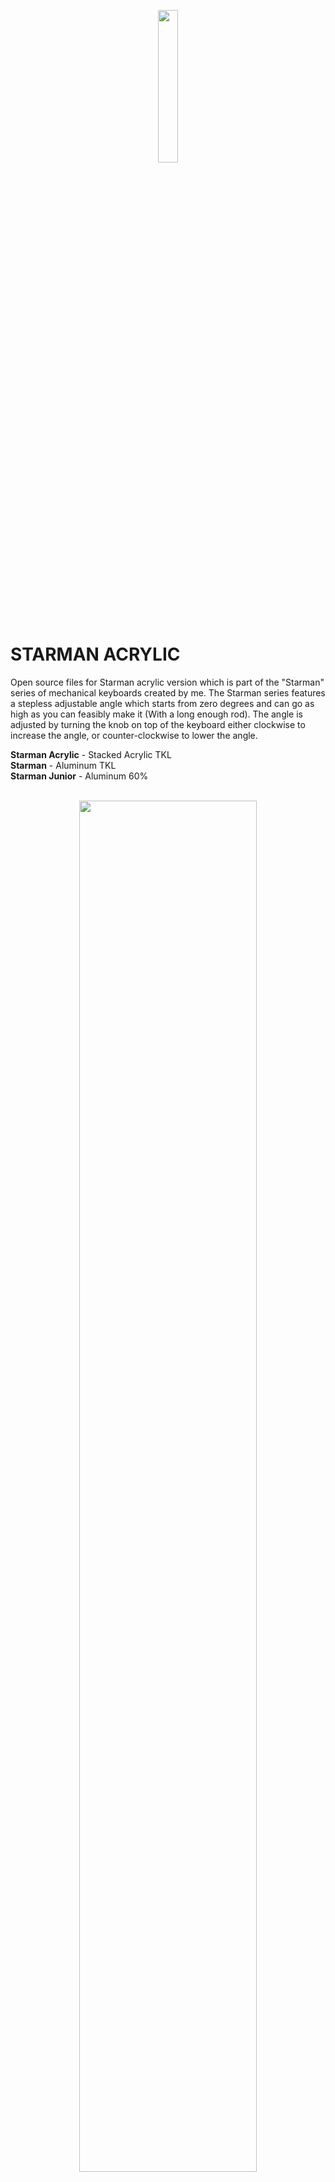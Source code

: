 <p align="center">
  <img src="https://vignette.wikia.nocookie.net/earthbound/images/b/b6/Starman_Clay_Model.png" width=25%>
</p>

# STARMAN ACRYLIC
Open source files for Starman acrylic version which is part of the "Starman" series of mechanical keyboards created by me. The Starman series features a stepless adjustable angle which starts from zero degrees and can go as high as you can feasibly make it (With a long enough rod). The angle is adjusted by turning the knob on top of the keyboard either clockwise to increase the angle, or counter-clockwise to lower the angle.

**Starman Acrylic** - Stacked Acrylic TKL  
**Starman** - Aluminum TKL  
**Starman Junior** - Aluminum 60%  
<br />  
<p align="center">
  <img src="https://media.discordapp.net/attachments/675725262259879939/703036227367993424/DSC00667.JPG" width=75%>
  <p align="center"><i>Photo by dq</i></p>
</p>
<br />  
<p align="center">
  <img src="https://cdn.discordapp.com/attachments/675725262259879939/727576845997834300/image1.jpg" width=75%>
  <p align="center"><i>Photo by Yui</i></p>
</p>  
<br />  

## Hardware

| Item      | Quantity | Link | Details |
|-----------|---------|------|----------|
| Screws            |   10    |     https://www.mcmaster.com/96452A713/  |  M3*10mm |
| Standoffs         |   10    |     https://www.mcmaster.com/93090A659/  |  M3        |
| Threaded Insert   |    1    |     https://www.mcmaster.com/94180A387/  |    Heat set is recommended      |
| Knob/Thumb screw  |    1    |     https://www.mcmaster.com/98014A665/  | M10. Thumb screw with a knob head      |
| Threaded rod      |    1    |     https://www.mcmaster.com/94595A431/  |  M10. Only needed if you wish to explore other angles. Screws into knob head   |
| Knob Head          |    1    |     https://www.mcmaster.com/98014A665/  | M10. Necessary if using your own threaded rod. Most styles should work      |
| Feet              |    1    |     https://www.mcmaster.com/6120K41/    | M10 with threaded hole and rubber pad works best     |
| Bumpons           |    4    |     https://www.digikey.com/product-detail/en/3m/SJ5001/3M162233-ND/ |  3M SJ5001/SJ5012. Fits 12.7mm diameter bumpons best     |


## Supported PCBs
[Hineybush h87a](https://hineybush.com/products/h87a)  


## How To Use This Repo

`DXF_FILES/`  
In this directory you will find the .DXF files that are ready to be sent to a manufacturing service.

`PICS/`  
Just random pictures that might help visualize the design before opening any files.

`<PROJECT_NAME> <PROJECT_VERSION_NUMBER>.f3z`  
This is the Fusion360 file that will give you a full copy of the original design including the timeline history which allows you to edit any feature as needed! You can also use this file to export any other file formats that aren't in this repo. Go crazy!!!!
